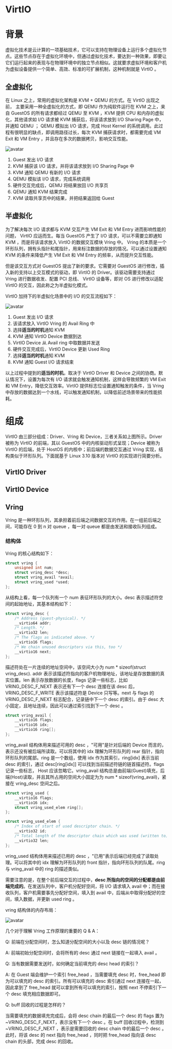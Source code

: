 # VirtIO

# 背景
虚拟化技术是云计算的一项基础技术，它可以支持在物理设备上运行多个虚拟化节点。这些节点存在于虚拟化环境中，但通过虚拟化技术，要达到一种效果，即要让它们运行起来的表现与在物理环境中的独立节点相似。这就要求虚拟环境和客户机为虚拟设备提供一个简单、高效、标准的可扩展机制，这种机制就是 VirtIO 。 

## 全虚拟化
在 Linux 之上，常用的虚拟化架构是 KVM + QEMU 的方式。在 VirtIO 出现之前， 主要采用一种全虚拟化的方式，即 QEMU 作为纯软件运行在 KVM 之上，来自 GuestOS 的所有请求都经过 QEMU 至 KVM ，KVM 提供 CPU 和内存的虚拟化，其他请求如 I/O 请求被 KVM 捕获后，将该请求放到 I/O Sharing Page 中，并通知 QEMU ； QEMU 模拟出 I/O 请求，完成 Host Kernel 的系统调用。此过程有很明显的缺点，即调用路径过长，每次 KVM 捕获请求时，都需要完成 VM Exit 和 VM Entry ，并且存在多次的数据拷贝，影响交互性能。

![avatar](images/full-virtualization.png "全虚拟化场景下的I/O交互流程")

1. Guest 发出 I/O 请求
2. KVM 捕获该 I/O 请求，并将该请求放到 I/O Sharing Page 中
3. KVM 通知 QEMU 有新的 I/O 请求
4. QEMU 模拟该 I/O 请求，完成系统调用
5. 硬件交互完成后，QEMU 将结果放回 I/O 共享页 
6. QEMU 通知 KVM 结果完成
7. KVM 读取共享页中的结果，并把结果返回给 Guest

## 半虚拟化
为了解决每次 I/O 请求都与 KVM 交互产生 VM Exit 和 VM Entry 进而影响性能的问题， VirtIO 应运而生。每当 GuestOS 产生了 I/O 请求，可以不需要立即通知 KVM ，而是将该请求放入 VirtIO 的数据交互模块 Vring 中。 Vring 的本质是一个环形队列，拥有头指针和尾指针，用来标注数据的存放的情况。可以通过设置通知 KVM 的条件来降低产生 VM Exit 和 VM Entry 的频率，从而提升交互性能。

但是该交互方式对 GuestOS 提出了新的要求。它需要对 GuestOS 进行修改，插入新的支持以上交互模式的驱动，即 VirtIO 的 Driver。该驱动需要支持通过 Vring 进行数据收发、配置 PCI 总线、 VirtIO 设备等，即对 OS 进行修改以适配 VirtIO 的交互，因此称之为半虚拟化模式。

VirtIO 加持下的半虚拟化场景中的 I/O 的交互流程如下：

![avatar](images/para-virtualization.png "VirtIO半虚拟化场景下的I/O交互流程")

1. Guest 发出 I/O 请求
2. 该请求放入 VirtIO Vring 的 Avail Ring 中
3. 选择**适当的时机**通知 KVM
4. KVM 通知 VirtIO Device 数据到达
5. VirtIO Device 从 Avail ring 中取数据并发送
6. 硬件交互完成后，VirtIO Device 更新 Used Ring
7. 选择**适当的时机**通知 KVM
8. KVM 通知 Guest I/O 请求结束

以上过程中提到的**适当的时机**，取决于 VirtIO Driver 和 Device 之间的协商。默认情况下，设置为每次有 I/O 请求就会触发通知机制，这样会导致频繁的 VM Exit 和 VM Entry，降低交互效率。VirtIO 提供标志位设置通知触发的条件，当 Vring 中存放的数据达到一个水线，可以触发通知机制，以降低前述场景带来的性能损耗。

# 组成
VirtIO 由三部分组成：Driver、Vring 和 Device，三者关系如上图所示。Driver 被称为 VirtIO 的前端，其以 GuestOS 中的内核驱动形式呈现；Device 被称为 VirtIO 的后端，处于 HostOS 的内核中；前后端的数据交互通过 Vring 实现，结构类似于环形队列。下面就基于 Linux 3.10 版本对 VirtIO 的实现进行简要分析。

## VirtIO Driver


## VirtIO Device


## Vring
Vring 是一种环形队列，其承担着前后端之间数据交互的作用。在一组前后端之间，可能存在 0 到 n 对 queue ，每一对 queue 都是由发送和接收队列组成。
### 结构体
Vring 的核心结构如下：
```c
struct vring {
	unsigned int num;
	struct vring_desc *desc;
	struct vring_avail *avail;
	struct vring_used *used;
};
```
从结构上看，每一个队列有一个 num 表征环形队列的大小。desc 表示描述符空间的起始地址，其基本结构如下：
```c
struct vring_desc {
	/* Address (guest-physical). */
	__virtio64 addr;
	/* Length. */
	__virtio32 len;
	/* The flags as indicated above. */
	__virtio16 flags;
	/* We chain unused descriptors via this, too */
	__virtio16 next;
};
```
描述符处在一片连续的地址空间中，该空间大小为 num * sizeof(struct vring_desc). addr 表示该描述符指向的客户机物理地址，该地址是存放数据的真实位置。len 表示存放数据的长度，flags 记录一些标志，比如 VRING_DESC_F_NEXT 表示还有下一个 desc 连接在该 desc 后，VRING_DESC_F_WRITE 表示该描述符是 Device 只写等。next 与 flags 的 VRING_DESC_F_NEXT 标志配合，记录链中下一个 desc 的索引。由于 desc 大小固定，且地址连续，因此可以通过索引找到下一个 desc 。
```c
struct vring_avail {
	__virtio16 flags;
	__virtio16 idx;
	__virtio16 ring[];
};
```
vring_avail 结构体用来描述可用的 desc ，"可用"是针对后端的 Device 而言的，表示还没有被后端所读取。可以将其中的 idx 理解为环形队列的 rear 指针，指向环形队列的尾部。ring 是一个数组，使用 idx 作为其索引，ring[idx] 表示当前 desc 的索引，通过 desc[ring[idx]] 可以找到当前描述符链的链首描述符。flags 记录一些标志， Host 应该忽略它。vring_avail 结构总是由前端(Guest)填充，后端(Host)读取，并且其所占用的空间大小固定为为 num * sizeof(vring_avail)，紧接在 vring_desc 空间之后。
```c
struct vring_used {
	__virtio16 flags;
	__virtio16 idx;
	struct vring_used_elem ring[];
};

struct vring_used_elem {
	/* Index of start of used descriptor chain. */
	__virtio32 id;
	/* Total length of the descriptor chain which was used (written to) */
	__virtio32 len;
};
```
vring_used 结构体用来描述已用的 desc ，"已用"表示后端已经完成了读取处理。可以将其中的 idx 理解为环形队列的 front 指针，指向环形队列的队尾。ring 与 vring_avail 中的 ring 的描述类似。

需要注意的是，在整个前后端交互的过程中，**desc 所指向的空间的分配都是由前端完成的**。在发送队列中，客户机分配好空间，将 I/O 请求填入 avail 中；而在接收队列，客户机需要事先分配好空间，填入到 avail 中，后端从中取得分配好的空间，填入数据，并更新 used ring 。

vring 结构体的内存布局：

![avatar](images/vring-layout.png "Vring空间结构布局")

几个对于理解 Vring 工作原理的重要的 Q & A：

Q: 前端在分配空间时，怎么知道分配空间的大小以及 desc 链的情况呢？

A: 前端初始分配空间时，会将所有的 desc 通过 next 链接在一起填入 avail 。

Q: 当有数据需要发送时，如何确定当前填充的 desc head 的索引？

A: 在 Guest 端会维护一个索引 free_head ，当需要填充 desc 时，free_head 即为可以填充的 desc 的索引。所有可以填充的 desc 索引通过 next 连接在一起，因此拿到了 free_head 就可以拿到所有可以填充的索引，按照 next 不停索引下一个 desc 填充相应数据即可。

Q: buff 回收的过程是怎样的？

当需要填充的数据填充完成后，会将 desc chain 的最后一个 desc 的 flags 置为 ~VRING_DESC_F_NEXT，表示没有下一个 desc 。在 buff 回收过程中，检测到 ~VRING_DESC_F_NEXT ，表示是需要回收的 desc chain 中的最后一个 desc 。此时，将该 desc 的 next 指向 free_head ，同时把 free_head 指向该 desc chain 的头部，完成 desc 的回收。

